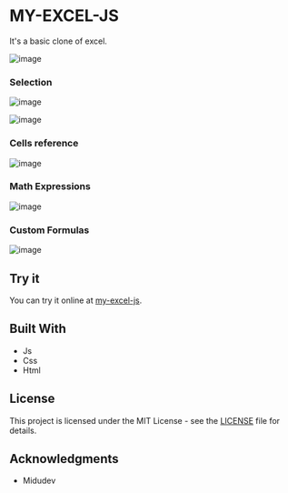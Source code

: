# MY-EXCEL-JS 
It's a basic clone of excel.

![image](https://github.com/user-attachments/assets/43e89b88-389d-46f6-887f-4a59da1e5083)

### Selection
![image](https://github.com/user-attachments/assets/62204d2a-b31f-4811-8666-96b9f30284dc)

![image](https://github.com/user-attachments/assets/02815120-4b90-486a-8180-2aa826882d1d)

### Cells reference
![image](https://github.com/user-attachments/assets/c09ebcb7-6af6-4d1c-b888-9c4fa416cb2d)

### Math Expressions
![image](https://github.com/user-attachments/assets/e6108cdb-9ba2-4b0f-9811-d3a476ebb63c)

### Custom Formulas
![image](https://github.com/user-attachments/assets/9026ba43-968a-4f5a-898c-8ac5a500cc51)

## Try it

You can try it online at [my-excel-js](https://my-excel-js-luis-nivar.vercel.app). 

## Built With

- Js
- Css
- Html

## License

This project is licensed under the MIT License - see the [LICENSE](LICENSE) file for details.

## Acknowledgments

- Midudev
